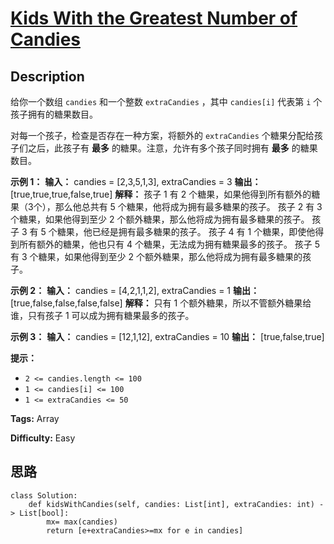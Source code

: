 # [Kids With the Greatest Number of Candies][title]

## Description

给你一个数组 `candies` 和一个整数 `extraCandies` ，其中 `candies[i]` 代表第 `i` 个孩子拥有的糖果数目。

对每一个孩子，检查是否存在一种方案，将额外的 `extraCandies` 个糖果分配给孩子们之后，此孩子有 **最多**
的糖果。注意，允许有多个孩子同时拥有 **最多**  的糖果数目。



**示例 1：**
            **输入：** candies = [2,3,5,1,3], extraCandies = 3    **输出：** [true,true,true,false,true]     **解释：**    孩子 1 有 2 个糖果，如果他得到所有额外的糖果（3个），那么他总共有 5 个糖果，他将成为拥有最多糖果的孩子。    孩子 2 有 3 个糖果，如果他得到至少 2 个额外糖果，那么他将成为拥有最多糖果的孩子。    孩子 3 有 5 个糖果，他已经是拥有最多糖果的孩子。    孩子 4 有 1 个糖果，即使他得到所有额外的糖果，他也只有 4 个糖果，无法成为拥有糖果最多的孩子。    孩子 5 有 3 个糖果，如果他得到至少 2 个额外糖果，那么他将成为拥有最多糖果的孩子。    

**示例 2：**
            **输入：** candies = [4,2,1,1,2], extraCandies = 1    **输出：** [true,false,false,false,false]     **解释：** 只有 1 个额外糖果，所以不管额外糖果给谁，只有孩子 1 可以成为拥有糖果最多的孩子。    

**示例 3：**
            **输入：** candies = [12,1,12], extraCandies = 10    **输出：** [true,false,true]    



**提示：**

  * `2 <= candies.length <= 100`
  * `1 <= candies[i] <= 100`
  * `1 <= extraCandies <= 50`


**Tags:** Array

**Difficulty:** Easy

## 思路

``` python3
class Solution:
    def kidsWithCandies(self, candies: List[int], extraCandies: int) -> List[bool]:
        mx= max(candies)
        return [e+extraCandies>=mx for e in candies]
```

[title]: https://leetcode-cn.com/problems/kids-with-the-greatest-number-of-candies
